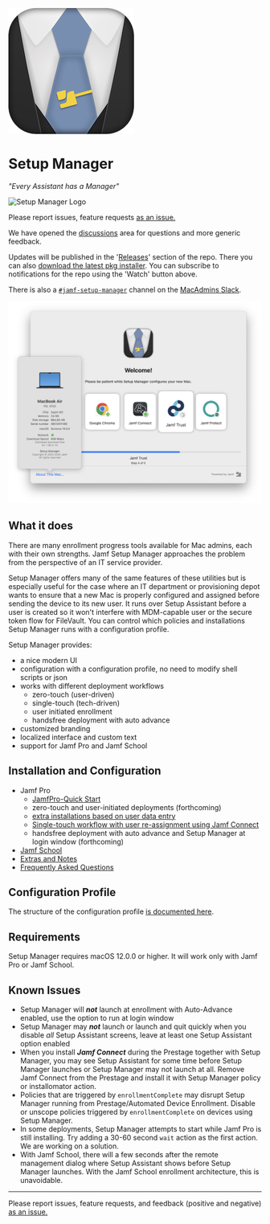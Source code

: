 ![Setup Manager Icon](Images/SetupManager250.png)

# Setup Manager

_"Every Assistant has a Manager"_

![Setup Manager Logo](https://img.shields.io/badge/macOS-12%2B-success)

Please report issues, feature requests [as an issue.](https://github.com/jamf-concepts/setup-manager/issues)

We have opened the [discussions](https://github.com/jamf-concepts/setup-manager/discussions) area for questions and more generic feedback.

Updates will be published in the '[Releases](https://github.com/jamf-concepts/setup-manager/releases)' section of the repo. There you can also [download the latest pkg installer](https://github.com/jamf-concepts/setup-manager/releases/latest). You can subscribe to notifications for the repo using the 'Watch' button above.

There is also a [`#jamf-setup-manager`](https://macadmins.slack.com/archives/C078DDLKRDW) channel on the [MacAdmins Slack](https://macadmins.org).

![setup manager progress dialog](Images/setup-manager-progress-screenshot.png)

## What it does

There are many enrollment progress tools available for Mac admins, each with their own strengths. Jamf Setup Manager approaches the problem from the perspective of an IT service provider.

Setup Manager offers many of the same features of these utilities but is especially useful for the case where an IT department or provisioning depot wants to ensure that a new Mac is properly configured and assigned before sending the device to its new user. It runs over Setup Assistant before a user is created so it won't interfere with MDM-capable user or the secure token flow for FileVault. You can control which policies and installations Setup Manager runs with a configuration profile.

Setup Manager provides:

- a nice modern UI
- configuration with a configuration profile, no need to modify shell scripts or json
- works with different deployment workflows
  - zero-touch (user-driven)
  - single-touch (tech-driven)
  - user initiated enrollment
  - handsfree deployment with auto advance
- customized branding
- localized interface and custom text
- support for Jamf Pro and Jamf School

## Installation and Configuration

- Jamf Pro
  - [JamfPro-Quick Start](Docs/JamfPro-QuickStart.md)
  - zero-touch and user-initiated deployments (forthcoming)
  - [extra installations based on user data entry](Docs/JamfPro-TwoPhase.md)
  - [Single-touch workflow with user re-assignment using Jamf Connect](Docs/JamfProConnect-SingleTouch.md)
  - handsfree deployment with auto advance and Setup Manager at login window (forthcoming)
- [Jamf School](Docs/JamfSchool-Setup.md)
- [Extras and Notes](Extras.md)
- [Frequently Asked Questions](FAQ.md)

## Configuration Profile

The structure of the configuration profile [is documented here](ConfigurationProfile.md).

## Requirements

Setup Manager requires macOS 12.0.0 or higher. It will work only with Jamf Pro or Jamf School.

## Known Issues

- Setup Manager will **_not_** launch at enrollment with Auto-Advance enabled, use the option to run at login window
- Setup Manager may **_not_** launch or launch and quit quickly when you disable _all_ Setup Assistant screens, leave at least one Setup Assistant option enabled
- When you install **_Jamf Connect_** during the Prestage together with Setup Manager, you may see Setup Assistant for some time before Setup Manager launches or Setup Manager may not launch at all. Remove Jamf Connect from the Prestage and install it with Setup Manager policy or installomator action.
- Policies that are triggered by `enrollmentComplete` may disrupt Setup Manager running from Prestage/Automated Device Enrollment. Disable or unscope policies triggered by `enrollmentComplete` on devices using Setup Manager.
- In some deployments, Setup Manager attempts to start while Jamf Pro is still installing. Try adding a 30-60 second `wait` action as the first action. We are working on a solution.
- With Jamf School, there will a few seconds after the remote management dialog where Setup Assistant shows before Setup Manager launches. With the Jamf School enrollment architecture, this is unavoidable.

---

Please report issues, feature requests, and feedback (positive and negative) [as an issue.](https://github.com/Jamf-Concepts/Setup-Manager/issues)
